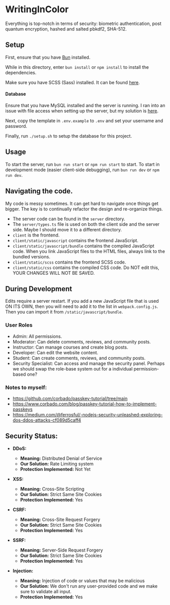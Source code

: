 # WritingInColor

Everything is top-notch in terms of security: biometric authentication, post quantum encryption, hashed and salted pbkdf2, SHA-512.

## Setup

First, ensure that you have [Bun](https://bun.sh/) installed.

While in this directory, enter `bun install` or `npm install` to install the dependencies.

Make sure you have SCSS (Sass) installed. It can be found [here](https://github.com/sass/dart-sass/releases/latest).

#### Database

Ensure that you have MySQL installed and the server is running.
I ran into an issue with file access when setting up the server, but my solution is [here](https://stackoverflow.com/questions/53242775/mysql-server-instance-8-0-13-automatically-turned-off-and-on-randomly/78618450#78618450).

Next, copy the template in `.env.example` to `.env` and set your username and password.

Finally, run `./setup.sh` to setup the database for this project.

## Usage

To start the server, run `bun run start` or `npm run start` to start.
To start in development mode (easier client-side debugging), run `bun run dev` or `npm run dev`.

## Navigating the code.

My code is messy sometimes. It can get hard to navigate once things get bigger. The key is to continually refactor the design and re-organize things.

- The server code can be found in the `server` directory.
- The `server/types.ts` file is used on both the client side and the server side. Maybe I should move it to a different directory.
- `client` is the frontend.
- `client/static/javascript` contains the frontend JavaScript.
- `client/static/javascript/bundle` contains the compiled JavaScript code. When you link JavaScript files to the HTML files, always link to the bundled versions.
- `client/static/scss` contains the frontend SCSS code.
- `client/static/css` contains the compiled CSS code. Do NOT edit this, YOUR CHANGES WILL NOT BE SAVED.

## During Development

Edits require a server restart.
If you add a new JavaScript file that is used ON ITS OWN, then you will need to add it to the list in `webpack.config.js`. Then you can import it from `/static/javascript/bundle`.

### User Roles

- Admin: All permissions.
- Moderator: Can delete comments, reviews, and community posts.
- Instructor: Can manage courses and create blog posts.
- Developer: Can edit the website content.
- Student: Can create comments, reviews, and community posts.
- Security Specialist: Can access and manage the security panel.
  Perhaps we should swap the role-base system out for a individual permission-based one?

### Notes to myself:

- <https://github.com/corbado/passkey-tutorial/tree/main>
- <https://www.corbado.com/blog/passkey-tutorial-how-to-implement-passkeys>
- <https://medium.com/@ferrosful/-nodejs-security-unleashed-exploring-dos-ddos-attacks-cf089d5caff4>

## Security Status:

- **DDoS:**

  - **Meaning:** Distributed Denial of Service
  - **Our Solution:** Rate Limiting system
  - **Protection Implemented:** Not Yet

- **XSS:**

  - **Meaning:** Cross-Site Scripting
  - **Our Solution:** Strict Same Site Cookies
  - **Protection Implemented:** Yes

- **CSRF:**

  - **Meaning:** Cross-Site Request Forgery
  - **Our Solution:** Strict Same Site Cookies
  - **Protection Implemented:** Yes

- **SSRF:**

  - **Meaning:** Server-Side Request Forgery
  - **Our Solution:** Strict Same Site Cookies
  - **Protection Implemented:** Yes

- **Injection:**
  - **Meaning:** Injection of code or values that may be malicious
  - **Our Solution:** We don't run any user-provided code and we make sure to validate all input.
  - **Protection Implemented:** Yes
